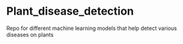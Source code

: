 # Plant_disease_detection
Repo for different machine learning models that help detect various diseases on plants
